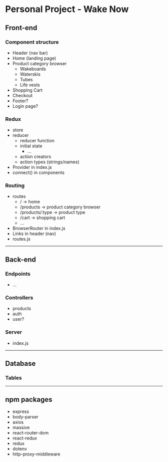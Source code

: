 # Personal Project - Wake Now

## Front-end

### Component structure
* Header (nav bar)
* Home (landing page)
* Product category browser
    * Wakeboards
    * Waterskis
    * Tubes
    * Life vests
* Shopping Cart
* Checkout 
* Footer?
* Login page?

### Redux
* store
* reducer
    * reducer function
    * initial state
        * ...
    * action creators
    * action types (strings/names)
* Provider in index.js
* connect() in components

### Routing
* routes
    * / -> home
    * /products -> product category browser
    * /products/:type -> product type 
    * /cart -> shopping cart
    * ...
* BrowserRouter in index.js
* Links in header (nav)
* routes.js

------

## Back-end

### Endpoints
* ...

### Controllers
* products
* auth
* user?

### Server
* index.js

------

## Database

### Tables

------

## npm packages

* express
* body-parser
* axios
* massive
* react-router-dom
* react-redux
* redux
* dotenv
* http-proxy-middleware

